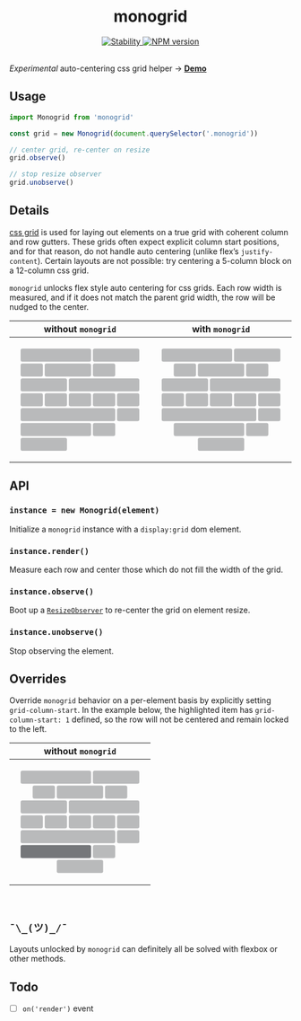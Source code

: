 <h1 align="center">monogrid</h1>

<div align="center">
  <a href="https://nodejs.org/api/documentation.html#documentation_stability_index">
    <img src="https://img.shields.io/badge/stability-experimental-orange.svg?style=flat-square" alt="Stability" />
  </a>
  <a href="https://www.npmjs.com/package/monogrid">
    <img src="https://img.shields.io/npm/v/monogrid.svg?style=flat-square" alt="NPM version" />
  </a>
</div>

<br />

*Experimental* auto-centering css grid helper → [**Demo**](https://jongacnik.github.io/monogrid)

## Usage

```js
import Monogrid from 'monogrid'

const grid = new Monogrid(document.querySelector('.monogrid'))

// center grid, re-center on resize
grid.observe()

// stop resize observer
grid.unobserve()
```

## Details

[css grid](https://developer.mozilla.org/en-US/docs/Web/CSS/CSS_Grid_Layout) is used for laying out elements on a true grid with coherent column and row gutters. These grids often expect explicit column start positions, and for that reason, do not handle auto centering (unlike flex’s `justify-content`). Certain layouts are not possible: try centering a 5-column block on a 12-column css grid. 

`monogrid` unlocks flex style auto centering for css grids. Each row width is measured, and if it does not match the parent grid width, the row will be nudged to the center.

<table style="display:table">
  <thead>
    <tr>
      <th style="width:50%;text-align:center;">without <code>monogrid</code></th>
      <th style="width:50%;text-align:center;">with <code>monogrid</code></th>
    </tr>
  </thead>
  <tbody>
    <tr>
      <td style="width:50%;padding:20px;"><svg xmlns="http://www.w3.org/2000/svg" viewBox="0 0 128 110" style="width:100%" fill="rgba(27,31,35,0.3)"><rect width="76" height="14" rx="2"/><rect x="78" width="50" height="14" rx="2"/><rect y="16" width="24" height="14" rx="2"/><rect x="78" y="16" width="24" height="14" rx="2"/><rect x="26" y="16" width="50" height="14" rx="2"/><rect y="32" width="50" height="14" rx="2"/><rect y="96" width="50" height="14" rx="2"/><rect x="52" y="32" width="76" height="14" rx="2"/><rect y="48" width="24" height="14" rx="2"/><rect x="26" y="48" width="24" height="14" rx="2"/><rect x="52" y="48" width="24" height="14" rx="2"/><rect x="78" y="48" width="24" height="14" rx="2"/><rect x="104" y="48" width="24" height="14" rx="2"/><rect y="64" width="102" height="14" rx="2"/><rect x="104" y="64" width="24" height="14" rx="2"/><rect y="80" width="76" height="14" rx="2"/><rect x="78" y="80" width="24" height="14" rx="2"/></svg></td>
      <td style="width:50%;padding:20px;"><svg xmlns="http://www.w3.org/2000/svg" viewBox="0 0 128 110" style="width:100%" fill="rgba(27,31,35,0.3)"><rect x="13" y="16" width="24" height="14" rx="2"/><rect x="91" y="16" width="24" height="14" rx="2"/><rect x="39" y="16" width="50" height="14" rx="2"/><rect y="32" width="50" height="14" rx="2"/><rect x="39" y="96" width="50" height="14" rx="2"/><rect x="13" y="80" width="76" height="14" rx="2"/><rect x="91" y="80" width="24" height="14" rx="2"/><rect width="76" height="14" rx="2"/><rect x="78" width="50" height="14" rx="2"/><rect x="52" y="32" width="76" height="14" rx="2"/><rect y="48" width="24" height="14" rx="2"/><rect x="26" y="48" width="24" height="14" rx="2"/><rect x="52" y="48" width="24" height="14" rx="2"/><rect x="78" y="48" width="24" height="14" rx="2"/><rect x="104" y="48" width="24" height="14" rx="2"/><rect y="64" width="102" height="14" rx="2"/><rect x="104" y="64" width="24" height="14" rx="2"/></svg></td>
    </tr>
  </tbody>
</table>

## API

### `instance = new Monogrid(element)`

Initialize a `monogrid` instance with a `display:grid` dom element.

### `instance.render()`

Measure each row and center those which do not fill the width of the grid.

### `instance.observe()`

Boot up a [`ResizeObserver`](https://developer.mozilla.org/en-US/docs/Web/API/ResizeObserver) to re-center the grid on element resize.

### `instance.unobserve()`

Stop observing the element.

## Overrides

Override `monogrid` behavior on a per-element basis by explicitly setting `grid-column-start`. In the example below, the highlighted item has `grid-column-start: 1` defined, so the row will not be centered and remain locked to the left.

<table style="display:table;width:50%">
  <thead>
    <tr>
      <th style="width:50%;text-align:center;">without <code>monogrid</code></th>
    </tr>
  </thead>
  <tbody>
    <tr>
      <td style="width:50%;padding:20px;"><svg xmlns="http://www.w3.org/2000/svg" viewBox="0 0 128 110" style="width:100%" fill="rgba(27,31,35,0.3)"><rect x="13" y="16" width="24" height="14" rx="2"/><rect x="91" y="16" width="24" height="14" rx="2"/><rect x="39" y="16" width="50" height="14" rx="2"/><rect y="32" width="50" height="14" rx="2"/><rect x="39" y="96" width="50" height="14" rx="2"/><rect y="80" width="76" height="14" rx="2" style="fill:rgba(27,31,35,0.6)"/><rect x="78" y="80" width="24" height="14" rx="2"/><rect width="76" height="14" rx="2"/><rect x="78" width="50" height="14" rx="2"/><rect x="52" y="32" width="76" height="14" rx="2"/><rect y="48" width="24" height="14" rx="2"/><rect x="26" y="48" width="24" height="14" rx="2"/><rect x="52" y="48" width="24" height="14" rx="2"/><rect x="78" y="48" width="24" height="14" rx="2"/><rect x="104" y="48" width="24" height="14" rx="2"/><rect y="64" width="102" height="14" rx="2"/><rect x="104" y="64" width="24" height="14" rx="2"/></svg></td>
    </tr>
  </tbody>
</table>

<br/>

## `¯\_(ツ)_/¯`

Layouts unlocked by `monogrid` can definitely all be solved with flexbox or other methods.

## Todo

- [ ] `on('render')` event